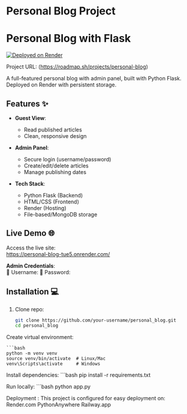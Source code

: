 # Personal Blog Project
# Personal Blog with Flask

[![Deployed on Render](https://img.shields.io/badge/Render-Deployed-brightgreen)](https://personal-blog-tue5.onrender.com/)

Project URL:
(https://roadmap.sh/projects/personal-blog)

A full-featured personal blog with admin panel, built with Python Flask. Deployed on Render with persistent storage.

## Features ✨

- **Guest View**:
  - Read published articles
  - Clean, responsive design

- **Admin Panel**:
  - Secure login (username/password)
  - Create/edit/delete articles
  - Manage publishing dates

- **Tech Stack**:
  - Python Flask (Backend)
  - HTML/CSS (Frontend)
  - Render (Hosting)
  - File-based/MongoDB storage

## Live Demo 🌐
Access the live site:  
https://personal-blog-tue5.onrender.com/

**Admin Credentials**:  
👤 Username: 
🔑 Password: 

## Installation 💻
1. Clone repo:
   ```bash
   git clone https://github.com/your-username/personal_blog.git
   cd personal_blog


Create virtual environment:

    ```bash
    python -m venv venv
    source venv/bin/activate  # Linux/Mac
    venv\Scripts\activate     # Windows


Install dependencies:
        ```bash
        pip install -r requirements.txt

Run locally:
          ```bash
          python app.py

Deployment :
This project is configured for easy deployment on:
Render.com
PythonAnywhere
Railway.app
